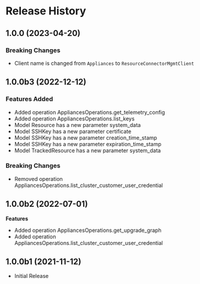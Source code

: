 # Release History

## 1.0.0 (2023-04-20)

### Breaking Changes

  - Client name is changed from `Appliances` to `ResourceConnectorMgmtClient`

## 1.0.0b3 (2022-12-12)

### Features Added

  - Added operation AppliancesOperations.get_telemetry_config
  - Added operation AppliancesOperations.list_keys
  - Model Resource has a new parameter system_data
  - Model SSHKey has a new parameter certificate
  - Model SSHKey has a new parameter creation_time_stamp
  - Model SSHKey has a new parameter expiration_time_stamp
  - Model TrackedResource has a new parameter system_data

### Breaking Changes

  - Removed operation AppliancesOperations.list_cluster_customer_user_credential

## 1.0.0b2 (2022-07-01)

**Features**

  - Added operation AppliancesOperations.get_upgrade_graph
  - Added operation AppliancesOperations.list_cluster_customer_user_credential

## 1.0.0b1 (2021-11-12)

* Initial Release
